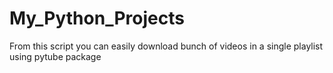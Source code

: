 # My_Python_Projects
From this script you can easily download bunch of videos in a single playlist using pytube package
